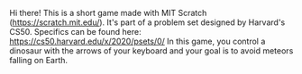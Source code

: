Hi there! 
This is a short game made with MIT Scratch (https://scratch.mit.edu/). It's part of a problem set designed by Harvard's CS50. 
Specifics can be found here: https://cs50.harvard.edu/x/2020/psets/0/
In this game, you control a dinosaur with the arrows of your keyboard and your goal is to avoid meteors falling on Earth. 